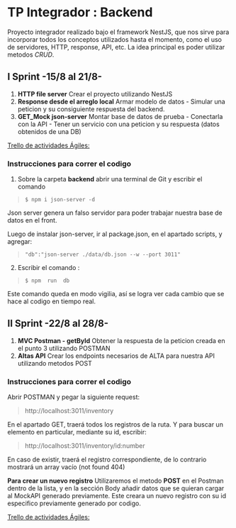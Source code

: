 # TP Integrador : Backend

Proyecto integrador realizado bajo el framework NestJS, que nos sirve para incorporar todos los conceptos utilizados hasta el momento, como el uso de servidores, HTTP, response, API, etc. La idea principal es poder utilizar metodos *CRUD*. 


## I Sprint -15/8 al 21/8-

1. **HTTP file server** 
Crear el proyecto utilizando NestJS
2. **Response desde el arreglo local**
Armar modelo de datos - Simular una peticion y su consiguiente respuesta del backend.
3. **GET_Mock json-server**
Montar base de datos de prueba - Conectarla con la API - Tener un servicio con una peticion y su respuesta (datos obtenidos de una DB)

[Trello de actividades Ágiles:](https://trello.com/b/Xb5CvUle/inventario)

### Instrucciones para correr el codigo

1.  Sobre la carpeta **backend** abrir una terminal de Git y escribir el comando
>`$ npm i json-server -d`

Json server genera un falso servidor para poder trabajar nuestra base de datos en el front.

Luego de instalar json-server, ir al package.json, en el apartado scripts, y agregar: 
>`"db":"json-server ./data/db.json --w --port 3011"`

2. Escribir el comando :
> `$ npm  run  db`  

Este comando queda en modo vigilia, así se logra ver cada cambio que se hace al codigo en tiempo real.

## II Sprint -22/8 al 28/8-

1. **MVC Postman - getById** 
Obtener la respuesta de la peticion creada en el punto 3 utilizando POSTMAN
2. **Altas API**
Crear los endpoints necesarios de ALTA para nuestra API utilizando metodos POST

### Instrucciones para correr el codigo
Abrir POSTMAN y pegar la siguiente request:

> http://localhost:3011/inventory

En el apartado GET, traerá todos los registros de la ruta. Y para buscar un elemento en particular, mediante su id, escribir:

> http://localhost:3011/inventory/id:number

En caso de existir, traerá el registro correspondiente, de lo contrario mostrará un array vacío (not found 404)

**Para crear un nuevo registro** 
Utilizaremos el metodo **POST** en el Postman dentro de la lista, y en la sección Body añadir datos que se quieran cargar al MockAPI generado previamente. Este creara un nuevo registro con su id especifico previamente generado por codigo. 

[Trello de actividades Ágiles:](https://trello.com/b/Xb5CvUle/inventario)